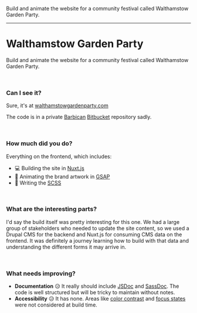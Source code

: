 Build and animate the website for a community festival called Walthamstow Garden Party.

---

# Walthamstow Garden Party

Build and animate the website for a community festival called Walthamstow Garden Party.

<br>

### Can I see it?

Sure, it's at [walthamstowgardenparty.com](https://walthamstowgardenparty.com)

The code is in a private [Barbican](https://barbican.org.uk) [Bitbucket](https://bitbucket.org) repository sadly.

<br>

### How much did you do?

Everything on the frontend, which includes:

- 💻 Building the site in [Nuxt.js](https://nuxt.com)
- 🚀 Animating the brand artwork in [GSAP](https://greensock.com)
- 📝 Writing the [SCSS](https://sass-lang.com)

<br>

### What are the interesting parts?

I'd say the build itself was pretty interesting for this one. We had a large group of stakeholders who needed to update the site content, so we used a Drupal CMS for the backend and Nuxt.js for consuming CMS data on the frontend. It was definitely a journey learning how to build with that data and understanding the different forms it may arrive in.

<br>

### What needs improving?

- **Documentation** 😥 It really should include [JSDoc](https://jsdoc.app) and [SassDoc](https://sassdoc.com). The code is well structured but will be tricky to maintain without notes.
- **Accessibility** 😥 It has none. Areas like [color contrast](https://webaim.org/resources/contrastchecker) and [focus states](https://design-system.service.gov.uk/get-started/focus-states) were not considered at build time.
